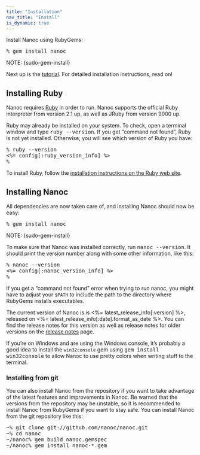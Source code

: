 ```yaml
---
title: "Installation"
nav_title: "Install"
is_dynamic: true
---
```


Install Nanoc using RubyGems:

<pre title="Installing nanoc"><span class="prompt">%</span> <kbd>gem install nanoc</kbd></pre>

NOTE: {sudo-gem-install}

Next up is the [tutorial](/doc/tutorial/). For detailed installation instructions, read on!

## Installing Ruby

Nanoc requires [Ruby](http://ruby-lang.org/) in order to run. Nanoc supports the official Ruby interpreter from version 2.1 up, as well as JRuby from version 9000 up.

Ruby may already be installed on your system. To check, open a terminal window and type <kbd>ruby --version</kbd>. If you get “command not found”, Ruby is not yet installed. Otherwise, you will see which version of Ruby you have:

<pre title="Checking whether Ruby is installed"><span class="prompt">%</span> <kbd>ruby --version</kbd>
<%= config[:ruby_version_info] %>
<span class="prompt">%</span> </pre>

To install Ruby, follow the [installation instructions on the Ruby web site](https://www.ruby-lang.org/en/documentation/installation/).

## Installing Nanoc

All dependencies are now taken care of, and installing Nanoc should now be easy:

<pre title="Installing Nanoc"><span class="prompt">%</span> <kbd>gem install nanoc</kbd></pre>

NOTE: {sudo-gem-install}

To make sure that Nanoc was installed correctly, run <kbd>nanoc --version</kbd>. It should print the version number along with some other information, like this:

<pre title="Checking whether Nanoc is correctly installed"><span class="prompt">%</span> <kbd>nanoc --version</kbd>
<%= config[:nanoc_version_info] %>
<span class="prompt">%</span> </pre>

If you get a “command not found” error when trying to run <span class="command">nanoc</span>, you might have to adjust your `$PATH` to include the path to the directory where RubyGems installs executables.

The current version of Nanoc is is <%= latest_release_info[:version] %>, released on <%= latest_release_info[:date].format_as_date %>. You can find the release notes for this version as well as release notes for older versions on the [release notes](/release-notes/) page.

If you’re on Windows and are using the Windows console, it’s probably a good idea to install the `win32console` gem using <kbd>gem install win32console</kbd> to allow Nanoc to use pretty colors when writing stuff to the terminal.

### Installing from git

You can also install Nanoc from the repository if you want to take advantage of the latest features and improvements in Nanoc. Be warned that the versions from the repository may be unstable, so it is recommended to install Nanoc from RubyGems if you want to stay safe. You can install Nanoc from the git repository like this:

<pre title="Installing Nanoc from the git repository"><span class="prompt">~%</span> <kbd>git clone git://github.com/nanoc/nanoc.git</kbd>
<span class="prompt">~%</span> <kbd>cd nanoc</kbd>
<span class="prompt">~/nanoc%</span> <kbd>gem build nanoc.gemspec</kbd>
<span class="prompt">~/nanoc%</span> <kbd>gem install nanoc-*.gem</kbd></pre>
